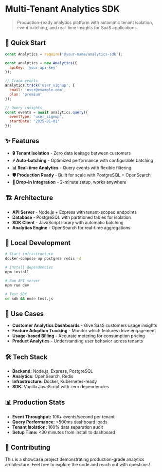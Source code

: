 # Multi-Tenant Analytics SDK

> Production-ready analytics platform with automatic tenant isolation, event batching, and real-time insights for SaaS applications.

## 🚀 Quick Start

```javascript
const Analytics = require('@your-name/analytics-sdk');

const analytics = new Analytics({ 
  apiKey: 'your-api-key' 
});

// Track events
analytics.track('user_signup', { 
  email: 'user@example.com',
  plan: 'premium' 
});

// Query insights
const events = await analytics.query({
  eventType: 'user_signup',
  startDate: '2025-01-01'
});
```

## ✨ Features

- **🔒 Tenant Isolation** - Zero data leakage between customers
- **⚡ Auto-batching** - Optimized performance with configurable batching
- **📊 Real-time Analytics** - Query events with flexible filtering
- **🛡️ Production Ready** - Built for scale with PostgreSQL + OpenSearch
- **🔌 Drop-in Integration** - 2-minute setup, works anywhere

## 🏗️ Architecture

- **API Server** - Node.js + Express with tenant-scoped endpoints
- **Database** - PostgreSQL with partitioned tables for isolation
- **SDK Client** - JavaScript library with automatic batching
- **Analytics Engine** - OpenSearch for real-time aggregations

## 🚦 Local Development

```bash
# Start infrastructure
docker-compose up postgres redis -d

# Install dependencies
npm install

# Run API server
npm run dev

# Test SDK
cd sdk && node test.js
```

## 📖 Use Cases

- **Customer Analytics Dashboards** - Give SaaS customers usage insights
- **Feature Adoption Tracking** - Monitor which features drive engagement  
- **Usage-based Billing** - Accurate metering for consumption pricing
- **Product Analytics** - Understanding user behavior across tenants

## 🛠️ Tech Stack

- **Backend:** Node.js, Express, PostgreSQL
- **Analytics:** OpenSearch, Redis
- **Infrastructure:** Docker, Kubernetes-ready
- **SDK:** Vanilla JavaScript with zero dependencies

## 📊 Production Stats

- **Event Throughput:** 10K+ events/second per tenant
- **Query Performance:** <500ms dashboard loads  
- **Tenant Isolation:** 100% data separation audit
- **Setup Time:** <30 minutes from install to dashboard

## 🤝 Contributing

This is a showcase project demonstrating production-grade analytics architecture. Feel free to explore the code and reach out with questions!
